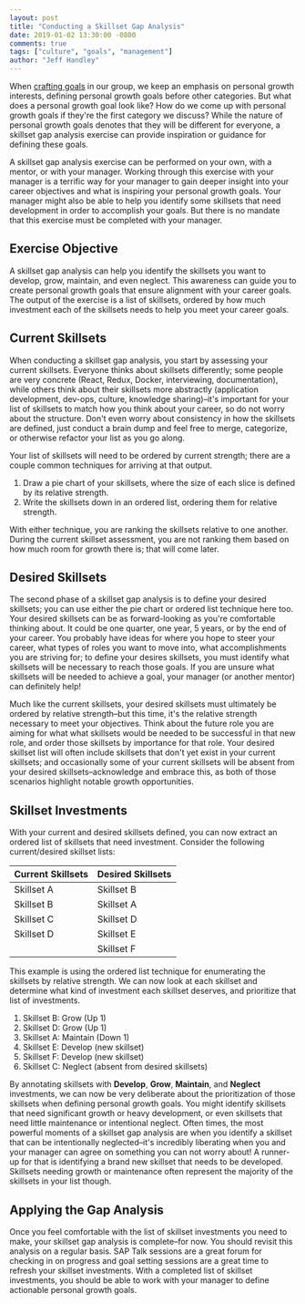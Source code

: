```yaml
---
layout: post
title: "Conducting a Skillset Gap Analysis"
date: 2019-01-02 13:30:00 -0800
comments: true
tags: ["culture", "goals", "management"]
author: "Jeff Handley"
---
```

When [crafting goals](https://jeffhandley.com/2018-12-21/crafting-quarterly-goals) in our group, we keep an emphasis on personal growth interests, defining personal growth goals before other categories. But what does a personal growth goal look like?  How do we come up with personal growth goals if they're the first category we discuss?  While the nature of personal growth goals denotes that they will be different for everyone, a skillset gap analysis exercise can provide inspiration or guidance for defining these goals.

A skillset gap analysis exercise can be performed on your own, with a mentor, or with your manager. Working through this exercise with your manager is a terrific way for your manager to gain deeper insight into your career objectives and what is inspiring your personal growth goals. Your manager might also be able to help you identify some skillsets that need development in order to accomplish your goals. But there is no mandate that this exercise must be completed with your manager.

## Exercise Objective

A skillset gap analysis can help you identify the skillsets you want to develop, grow, maintain, and even neglect. This awareness can guide you to create personal growth goals that ensure alignment with your career goals. The output of the exercise is a list of skillsets, ordered by how much investment each of the skillsets needs to help you meet your career goals.

## Current Skillsets

When conducting a skillset gap analysis, you start by assessing your current skillsets. Everyone thinks about skillsets differently; some people are very concrete (React, Redux, Docker, interviewing, documentation), while others think about their skillsets more abstractly (application development, dev-ops, culture, knowledge sharing)–it's important for your list of skillsets to match how you think about your career, so do not worry about the structure. Don't even worry about consistency in how the skillsets are defined, just conduct a brain dump and feel free to merge, categorize, or otherwise refactor your list as you go along.

Your list of skillsets will need to be ordered by current strength; there are a couple common techniques for arriving at that output.

1. Draw a pie chart of your skillsets, where the size of each slice is defined by its relative strength.
1. Write the skillsets down in an ordered list, ordering them for relative strength.

With either technique, you are ranking the skillsets relative to one another. During the current skillset assessment, you are not ranking them based on how much room for growth there is; that will come later.

## Desired Skillsets

The second phase of a skillset gap analysis is to define your desired skillsets; you can use either the pie chart or ordered list technique here too. Your desired skillsets can be as forward-looking as you're comfortable thinking about. It could be one quarter, one year, 5 years, or by the end of your career. You probably have ideas for where you hope to steer your career, what types of roles you want to move into, what accomplishments you are striving for; to define your desires skillsets, you must identify what skillsets will be necessary to reach those goals. If you are unsure what skillsets will be needed to achieve a goal, your manager (or another mentor) can definitely help!

Much like the current skillsets, your desired skillsets must ultimately be ordered by relative strength–but this time, it's the relative strength necessary to meet your objectives. Think about the future role you are aiming for what what skillsets would be needed to be successful in that new role, and order those skillsets by importance for that role. Your desired skillset list will often include skillsets that don't yet exist in your current skillsets; and occasionally some of your current skillsets will be absent from your desired skillsets–acknowledge and embrace this, as both of those scenarios highlight notable growth opportunities.

## Skillset Investments

With your current and desired skillsets defined, you can now extract an ordered list of skillsets that need investment. Consider the following current/desired skillset lists:

| Current Skillsets | Desired Skillsets |
| ----------------- | ----------------- |
| Skillset A        | Skillset B        |
| Skillset B        | Skillset A        |
| Skillset C        | Skillset D        |
| Skillset D        | Skillset E        |
|                   | Skillset F        |

This example is using the ordered list technique for enumerating the skillsets by relative strength. We can now look at each skillset and determine what kind of investment each skillset deserves, and prioritize that list of investments.

1. Skillset B: Grow (Up 1)
1. Skillset D: Grow (Up 1)
1. Skillset A: Maintain (Down 1)
1. Skillset E: Develop (new skillset)
1. Skillset F: Develop (new skillset)
1. Skillset C: Neglect (absent from desired skillsets)

By annotating skillsets with **Develop**, **Grow**, **Maintain**, and **Neglect** investments, we can now be very deliberate about the prioritization of those skillsets when defining personal growth goals. You might identify skillsets that need significant growth or heavy development, or even skillsets that need little maintenance or intentional neglect. Often times, the most powerful moments of a skillset gap analysis are when you identify a skillset that can be intentionally neglected–it's incredibly liberating when you and your manager can agree on something you can not worry about!  A runner-up for that is identifying a brand new skillset that needs to be developed. Skillsets needing growth or maintenance often represent the majority of the skillsets in your list though.

## Applying the Gap Analysis

Once you feel comfortable with the list of skillset investments you need to make, your skillset gap analysis is complete–for now. You should revisit this analysis on a regular basis. SAP Talk sessions are a great forum for checking in on progress and goal setting sessions are a great time to refresh your skillset investments. With a completed list of skillset investments, you should be able to work with your manager to define actionable personal growth goals.
